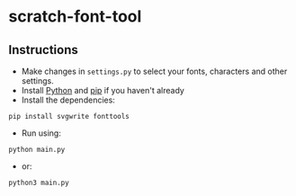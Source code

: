 # scratch-font-tool

## Instructions
- Make changes in `settings.py` to select your fonts, characters and other settings.
- Install [Python](https://www.python.org/downloads/) and [pip](https://pip.pypa.io/en/stable/installation/) if you haven't already
- Install the dependencies:

```
pip install svgwrite fonttools
```
- Run using:
```
python main.py
```

- or:
```
python3 main.py
```
